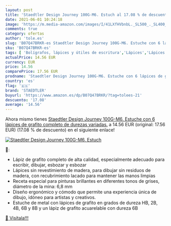 ```yaml
---
layout: post
title: 'Staedtler Design Journey 100G-M6. Estuch al 17.08 % de descuento'
date: 2021-06-01 10:24:18
image: 'https://m.media-amazon.com/images/I/41LXfHVbnbL._SL500_._SL400_.jpg'
comments: true
category: ofertas
author: 'tole.es'
slug: 'B07Q47BRKR-es Staedtler Design Journey 100G-M6. Estuche con 6 lápices de...'
sku: 'B07Q47BRKR-es'
tags: [ 'Bolígrafos, lápices y útiles de escritura','Lápices','Lápices de madera','Oficina y papelería','lápices','staedtler', ]
actualPrice: 14.56 EUR
currency: EUR
price: 14.56
comparePrice: 17.56 EUR
prodname: 'Staedtler Design Journey 100G-M6. Estuche con 6 lápices de grafito completo de durezas variadas.'
country: 'es'
flag: '🇪🇸'
brand: 'STAEDTLER'
buyurl: 'https://www.amazon.es/dp/B07Q47BRKR/?tag=tolees-21'
descuento: '17.08'
average: '14.56'
---
```


Ahora mismo tienes [Staedtler Design Journey 100G-M6. Estuche con 6 lápices de grafito completo de durezas variadas.](https://www.amazon.es/dp/B07Q47BRKR/?tag=tolees-21) a 14.56 EUR (original: 17.56 EUR) (17.08 %  de descuento) en el siguiente enlace!

[![Staedtler Design Journey 100G-M6. Estuch](https://m.media-amazon.com/images/I/41LXfHVbnbL._SL500_._SL400_.jpg)](https://www.amazon.es/dp/B07Q47BRKR/?tag=tolees-21)

🔎:

- Lápiz de grafito completo de alta calidad, especialmente adecuado para escribir, dibujar, esbozar y esbozar
- Lápices sin revestimiento de madera, para dibujar sin residuos de madera, con recubrimiento lacado para mantener las manos limpias
- Receta especial para pinturas brillantes en diferentes tonos de grises, diámetro de la mina: 6,8 mm
- Diseño ergonómico y cómodo que permite una experiencia única de dibujo, idóneo para artistas y creativos.
- Estuche de metal con lápices de grafito en grados de dureza HB, 2B, 4B, 6B y 8B y un lápiz de grafito acuarelable con dureza 6B

[🛒 Visítala!!!](https://www.amazon.es/dp/B07Q47BRKR/?tag=tolees-21)
